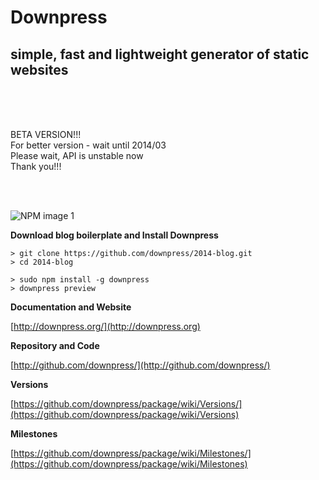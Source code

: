 # Downpress
## simple, fast and lightweight generator of static websites

<br><br><br>

BETA VERSION!!!<br>
For better version - wait until 2014/03<br>
Please wait, API is unstable now<br>
Thank you!!!<br>

<br><br>

![NPM image 1](https://nodei.co/npm/downpress.png)


**Download blog boilerplate and Install Downpress**

    > git clone https://github.com/downpress/2014-blog.git
    > cd 2014-blog

    > sudo npm install -g downpress
    > downpress preview

**Documentation and Website**

[http://downpress.org/](http://downpress.org)

**Repository and Code**

[http://github.com/downpress/](http://github.com/downpress/)

**Versions**

[https://github.com/downpress/package/wiki/Versions/](https://github.com/downpress/package/wiki/Versions)

**Milestones**

[https://github.com/downpress/package/wiki/Milestones/](https://github.com/downpress/package/wiki/Milestones)